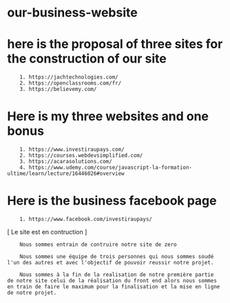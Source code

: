 # our-business-website

# here is the proposal of three sites for the construction of our site

        1. https://jachtechnologies.com/
        2. https://openclassrooms.com/fr/
        3. https://believemy.com/

# Here is my three websites and one bonus

        1. https://www.investiraupays.com/
        2. https://courses.webdevsimplified.com/
        3. https://acarasolutions.com/
        4. https://www.udemy.com/course/javascript-la-formation-ultime/learn/lecture/16446026#overview

# Here is the business facebook page

        1. https://www.facebook.com/investiraupays/

[ Le site est en contruction ]

        Nous sommes entrain de contruire notre site de zero

        Nous sommes une équipe de trois personnes qui nous sommes soudé l'un des autres et avec l'objectif de pouvoir reussir notre projet.

        Nous sommes à la fin de la realisation de notre première partie  de notre site celui de la réalisation du front end alors nous sommes en train de faire le maximum pour la finalisation et la mise en ligne de notre projet.

